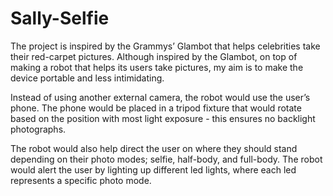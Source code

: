 # Sally-Selfie

The project is inspired by the Grammys’ Glambot that helps celebrities take their red-carpet pictures. Although inspired by the Glambot, on top of making a robot that helps its users take pictures, my aim is to make the device portable and less intimidating. 


Instead of using another external camera, the robot would use the user’s phone. The phone would be placed in a tripod fixture that would rotate based on the position with most light exposure - this ensures no backlight photographs. 


The robot would also help direct the user on where they should stand depending on their photo modes; selfie, half-body, and full-body. The robot would alert the user by lighting up different led lights, where each led represents a specific photo mode. 
